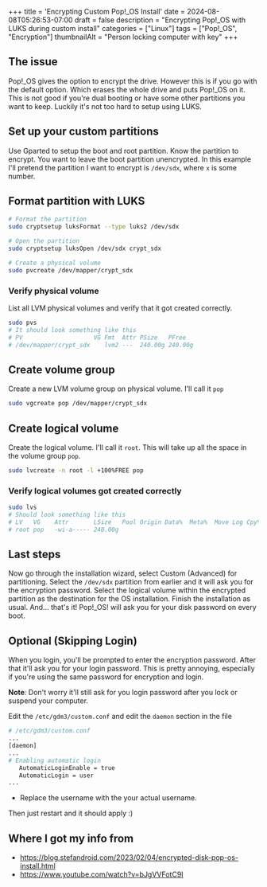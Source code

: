 +++
title = 'Encrypting Custom Pop!_OS Install'
date = 2024-08-08T05:26:53-07:00
draft = false
description = "Encrypting Pop!_OS with LUKS during custom install"
categories = ["Linux"]
tags = ["Pop!_OS", "Encryption"]
thumbnailAlt = "Person locking computer with key"
+++

## The issue

Pop!\_OS gives the option to encrypt the drive. However this is if you go with
the default option. Which erases the whole drive and puts Pop!\_OS on it. This
is not good if you're dual booting or have some other partitions you want to
keep. Luckily it's not too hard to setup using LUKS.

## Set up your custom partitions

Use Gparted to setup the boot and root partition. Know the partition to encrypt.
You want to leave the boot partition unencrypted. In this example I'll pretend
the partition I want to encrypt is `/dev/sdx`, where `x` is some number.

## Format partition with LUKS

```bash
# Format the partition
sudo cryptsetup luksFormat --type luks2 /dev/sdx

# Open the partition
sudo cryptsetup luksOpen /dev/sdx crypt_sdx

# Create a physical volume
sudo pvcreate /dev/mapper/crypt_sdx
```

### Verify physical volume

List all LVM physical volumes and verify that it got created correctly.

```bash
sudo pvs
# It should look something like this
# PV                    VG Fmt  Attr PSize   PFree
# /dev/mapper/crypt_sdx    lvm2 ---  240.00g 240.00g
```

## Create volume group

Create a new LVM volume group on physical volume. I'll call it `pop`

```bash
sudo vgcreate pop /dev/mapper/crypt_sdx
```

## Create logical volume

Create the logical volume. I'll call it `root`. This will take up all the space
in the volume group `pop`.

```bash
sudo lvcreate -n root -l +100%FREE pop
```

### Verify logical volumes got created correctly

```bash
sudo lvs
# Should look something like this
# LV   VG    Attr       LSize   Pool Origin Data%  Meta%  Move Log Cpy%Sync Convert
# root pop   -wi-a----- 240.00g
```

## Last steps

Now go through the installation wizard, select Custom (Advanced) for
partitioning. Select the `/dev/sdx` partition from earlier and it will ask you
for the encryption password. Select the logical volume within the encrypted
partition as the destination for the OS installation. Finish the installation as
usual. And... that's it! Pop!\_OS! will ask you for your disk password on every
boot.

## Optional (Skipping Login)

When you login, you'll be prompted to enter the encryption password. After that
it'll ask you for your login password. This is pretty annoying, especially if
you're using the same password for encryption and login.

**Note**: Don't worry it'll still ask for you login password after you lock
or suspend your computer.

Edit the `/etc/gdm3/custom.conf` and edit the `daemon` section in the file

```bash
# /etc/gdm3/custom.conf
...
[daemon]
...
# Enabling automatic login
   AutomaticLoginEnable = true
   AutomaticLogin = user
...
```

- Replace the username with the your actual username.

Then just restart and it should apply :)

## Where I got my info from

- https://blog.stefandroid.com/2023/02/04/encrypted-disk-pop-os-install.html
- https://www.youtube.com/watch?v=bJgVVFotC9I
